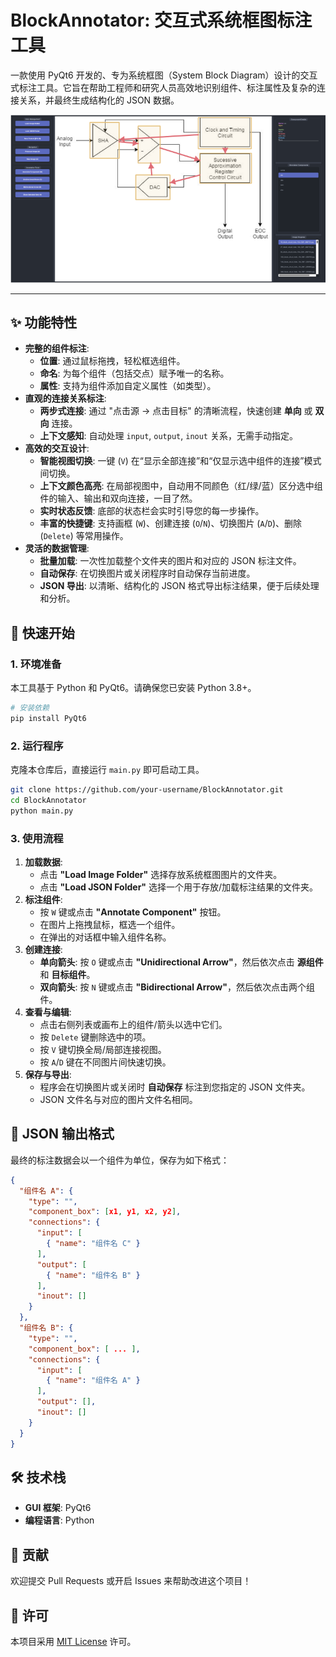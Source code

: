# BlockAnnotator: 交互式系统框图标注工具

一款使用 PyQt6 开发的、专为系统框图（System Block Diagram）设计的交互式标注工具。它旨在帮助工程师和研究人员高效地识别组件、标注属性及复杂的连接关系，并最终生成结构化的 JSON 数据。

![BlockAnnotator Screenshot](img/ui.png) 

---

## ✨ 功能特性

*   **完整的组件标注**:
    *   **位置**: 通过鼠标拖拽，轻松框选组件。
    *   **命名**: 为每个组件（包括交点）赋予唯一的名称。
    *   **属性**: 支持为组件添加自定义属性（如类型）。
*   **直观的连接关系标注**:
    *   **两步式连接**: 通过 "点击源 -> 点击目标" 的清晰流程，快速创建 **单向** 或 **双向** 连接。
    *   **上下文感知**: 自动处理 `input`, `output`, `inout` 关系，无需手动指定。
*   **高效的交互设计**:
    *   **智能视图切换**: 一键 (`V`) 在“显示全部连接”和“仅显示选中组件的连接”模式间切换。
    *   **上下文颜色高亮**: 在局部视图中，自动用不同颜色（红/绿/蓝）区分选中组件的输入、输出和双向连接，一目了然。
    *   **实时状态反馈**: 底部的状态栏会实时引导您的每一步操作。
    *   **丰富的快捷键**: 支持画框 (`W`)、创建连接 (`O`/`N`)、切换图片 (`A`/`D`)、删除 (`Delete`) 等常用操作。
*   **灵活的数据管理**:
    *   **批量加载**: 一次性加载整个文件夹的图片和对应的 JSON 标注文件。
    *   **自动保存**: 在切换图片或关闭程序时自动保存当前进度。
    *   **JSON 导出**: 以清晰、结构化的 JSON 格式导出标注结果，便于后续处理和分析。

## 🚀 快速开始

### 1. 环境准备

本工具基于 Python 和 PyQt6。请确保您已安装 Python 3.8+。

```bash
# 安装依赖
pip install PyQt6
```

### 2. 运行程序

克隆本仓库后，直接运行 `main.py` 即可启动工具。

```bash
git clone https://github.com/your-username/BlockAnnotator.git
cd BlockAnnotator
python main.py
```

### 3. 使用流程

1.  **加载数据**:
    *   点击 **"Load Image Folder"** 选择存放系统框图图片的文件夹。
    *   点击 **"Load JSON Folder"** 选择一个用于存放/加载标注结果的文件夹。
2.  **标注组件**:
    *   按 `W` 键或点击 **"Annotate Component"** 按钮。
    *   在图片上拖拽鼠标，框选一个组件。
    *   在弹出的对话框中输入组件名称。
3.  **创建连接**:
    *   **单向箭头**: 按 `O` 键或点击 **"Unidirectional Arrow"**，然后依次点击 **源组件** 和 **目标组件**。
    *   **双向箭头**: 按 `N` 键或点击 **"Bidirectional Arrow"**，然后依次点击两个组件。
4.  **查看与编辑**:
    *   点击右侧列表或画布上的组件/箭头以选中它们。
    *   按 `Delete` 键删除选中的项。
    *   按 `V` 键切换全局/局部连接视图。
    *   按 `A`/`D` 键在不同图片间快速切换。
5.  **保存与导出**:
    *   程序会在切换图片或关闭时 **自动保存** 标注到您指定的 JSON 文件夹。
    *   JSON 文件名与对应的图片文件名相同。

## 📝 JSON 输出格式

最终的标注数据会以一个组件为单位，保存为如下格式：

```json
{
  "组件名 A": {
    "type": "",
    "component_box": [x1, y1, x2, y2],
    "connections": {
      "input": [
        { "name": "组件名 C" }
      ],
      "output": [
        { "name": "组件名 B" }
      ],
      "inout": []
    }
  },
  "组件名 B": {
    "type": "",
    "component_box": [ ... ],
    "connections": {
      "input": [
        { "name": "组件名 A" }
      ],
      "output": [],
      "inout": []
    }
  }
}
```

## 🛠️ 技术栈

*   **GUI 框架**: PyQt6
*   **编程语言**: Python

## 🤝 贡献

欢迎提交 Pull Requests 或开启 Issues 来帮助改进这个项目！

## 📄 许可

本项目采用 [MIT License](LICENSE) 许可。